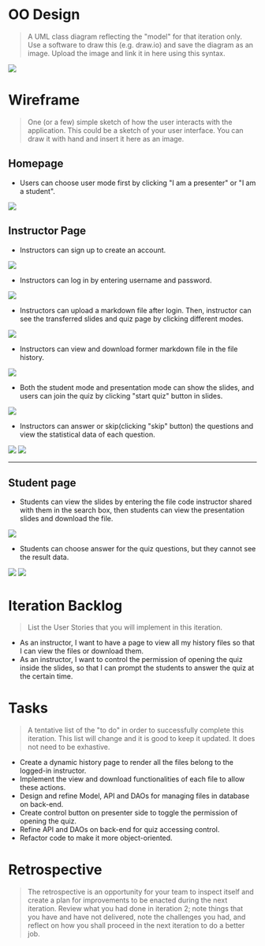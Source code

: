 # OO Design
> A UML class diagram reflecting the "model" for that iteration only.
> Use a software to draw this (e.g. draw.io) and save the diagram as an image. 
> Upload the image and link it in here using this syntax.

![](https://github.com/jhu-oose/2020-spring-group-QuizHero/blob/master/docs/it5/it5_UML.png)

# Wireframe
> One (or a few) simple sketch of how the user interacts with the application. 
> This could be a sketch of your user interface. 
> You can draw it with hand and insert it here as an image.

## Homepage

- Users can choose user mode first by clicking "I am a presenter" or "I am a student".

![](https://github.com/jhu-oose/2020-spring-group-QuizHero/blob/master/docs/it4/userChoicePage.png)

## Instructor Page

- Instructors can sign up to create an account.

![](https://github.com/jhu-oose/2020-spring-group-QuizHero/blob/master/docs/it4/signup.png)

- Instructors can log in by entering username and password.

![](https://github.com/jhu-oose/2020-spring-group-QuizHero/blob/master/docs/it4/login.png)

- Instructors can upload a markdown file after login. Then, instructor can see the transferred slides and quiz page by clicking different modes.

![](https://github.com/jhu-oose/2020-spring-group-QuizHero/blob/master/docs/it5/upload_it5.png)

- Instructors can view and download former markdown file in the file history.

![](https://github.com/jhu-oose/2020-spring-group-QuizHero/blob/master/docs/it4/historypage.png)

- Both the student mode and presentation mode can show the slides, and users can join the quiz by clicking "start quiz" button in slides.

![](https://github.com/jhu-oose/2020-spring-group-QuizHero/blob/master/docs/it4/pre1.png)
<!-- ![](https://github.com/jhu-oose/2020-spring-group-QuizHero/blob/master/docs/it3/pre2.png) -->

- Instructors can answer or skip(clicking "skip" button) the questions and view the statistical data of each question.

![](https://github.com/jhu-oose/2020-spring-group-QuizHero/blob/master/docs/it4/quiz-presentation.png)
![](https://github.com/jhu-oose/2020-spring-group-QuizHero/blob/master/docs/it4/presentation-statistic.png)

---

## Student page

- Students can view the slides by entering the file code instructor shared with them in the search box, then students can view the presentation slides and download the file.

![](https://github.com/jhu-oose/2020-spring-group-QuizHero/blob/master/docs/it5/studentShare.png)

- Students can choose answer for the quiz questions, but they cannot see the result data.

![](https://github.com/jhu-oose/2020-spring-group-QuizHero/blob/master/docs/it4/quiz-stu.png)
![](https://github.com/jhu-oose/2020-spring-group-QuizHero/blob/master/docs/it4/stu-result.png)



# Iteration Backlog
> List the User Stories that you will implement in this iteration.
- As an instructor, I want to have a page to view all my history files so that I can view the files or download them.
- As an instructor, I want to control the permission of opening the quiz inside the slides, so that I can prompt the students to answer the quiz at the certain time.


# Tasks
> A tentative list of the "to do" in order to successfully complete this iteration. 
> This list will change and it is good to keep it updated. 
> It does not need to be exhastive.
- Create a dynamic history page to render all the files belong to the logged-in instructor.
- Implement the view and download functionalities of each file to allow these actions.
- Design and refine Model, API and DAOs for managing files in database on back-end.
- Create control button on presenter side to toggle the permission of opening the quiz.
- Refine API and DAOs on back-end for quiz accessing control.
- Refactor code to make it more object-oriented.


# Retrospective
> The retrospective is an opportunity for your team to inspect itself and create a plan for improvements to be enacted during the next iteration. Review what you had done in iteration 2; note things that you have and have not delivered, note the challenges you had, and reflect on how you shall proceed in the next iteration to do a better job.

<!---
### What went well?
- Successfully switch to using postgreSQL and deploy on Heroku. The app is online now!
- We change the overl style of the app to a cleaner/modern design.
- Successfully deliver the feature of insturctor login. Components on frontend-side and DAOs on backend-side are added to enable the user registration and login system.
- Successfully deliver the feature of uploading file on the deployed version.
- We generalize the format of Markdown file that QuizHero can work on: instructor now can insert the quizzes in any part of the Markdown file.
- The portal for instructor and student are separated: insturctors need to login to upload and see their history files; students need a code/url (for now we use fileId) to access the slides.
- Frontend code are refractored now to make it clean, organized and object oriented.
- Postman and unit tests are added on the backend to validate implemented functions.

### Challenges we met & Our solutions.
- We met some difficulties in the process of changing to postgreSQL and deploying on Heroku. We found solutions online and now it works well.
- Because the Heroku file system is ephemeral, we cannot upload markdown files and save them in the file systemn of the server. Hence, we have to completely abandon the previous methods we wrote to store files locally, and finally decided to store the content of .md files as bytearray (bytea) in PostgreSQL database. In this way we are able to store files in a persistent way and fetch them as byte stream, and also avoid the hassle of connecting to AWS service from Heroku. If future features of the app require the function of file management system, we can always switch to using AWS.

### What we plan to improve during iteration 5.
- Since we have already deployed our application on Heroku, we are ready for a beta release after we add some final features, continue refactoring our code as well as perfecting web page styling.
- We plan to add the following feature: 
  1. instructors can easily share a link or a code for their students to access the student version of the slides; 
  2. students cannot start the quiz until instructors release permission on the instructor version of the slides.
- Write more comments on methods and classes.
- Prepare for presentation and code review.
--->
